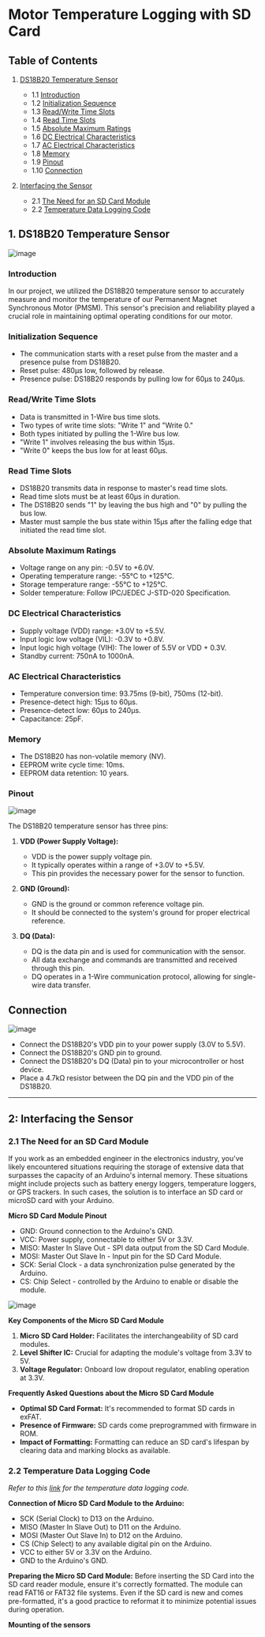 # Motor Temperature Logging with SD Card

## Table of Contents
1. [DS18B20 Temperature Sensor](#1-ds18b20-temperature-sensor)
   - 1.1 [Introduction](#introduction)
   - 1.2 [Initialization Sequence](#initialization-sequence)
   - 1.3 [Read/Write Time Slots](#readwrite-time-slots)
   - 1.4 [Read Time Slots](#read-time-slots)
   - 1.5 [Absolute Maximum Ratings](#absolute-maximum-ratings)
   - 1.6 [DC Electrical Characteristics](#dc-electrical-characteristics)
   - 1.7 [AC Electrical Characteristics](#ac-electrical-characteristics)
   - 1.8 [Memory](#memory)
   - 1.9 [Pinout](#pinout)
   - 1.10 [Connection](#connection)

2. [Interfacing the Sensor](#2-interfacing-the-sensor)
   - 2.1 [The Need for an SD Card Module](#21-the-need-for-an-sd-card-module)
   - 2.2 [Temperature Data Logging Code](#22-temperature-data-logging-code)
 

## 1. DS18B20 Temperature Sensor
![image](https://github.com/KetanMe/Aquiring-Motor-Tempreature/assets/121623546/14e62a3b-48f8-4a96-8421-c009bff75a27)


### Introduction

In our project, we utilized the DS18B20 temperature sensor to accurately measure and monitor the temperature of our Permanent Magnet Synchronous Motor (PMSM). This sensor's precision and reliability played a crucial role in maintaining optimal operating conditions for our motor.

### Initialization Sequence

- The communication starts with a reset pulse from the master and a presence pulse from DS18B20.
- Reset pulse: 480μs low, followed by release.
- Presence pulse: DS18B20 responds by pulling low for 60μs to 240μs.

### Read/Write Time Slots

- Data is transmitted in 1-Wire bus time slots.
- Two types of write time slots: "Write 1" and "Write 0."
- Both types initiated by pulling the 1-Wire bus low.
- "Write 1" involves releasing the bus within 15μs.
- "Write 0" keeps the bus low for at least 60μs.

### Read Time Slots

- DS18B20 transmits data in response to master's read time slots.
- Read time slots must be at least 60μs in duration.
- The DS18B20 sends "1" by leaving the bus high and "0" by pulling the bus low.
- Master must sample the bus state within 15μs after the falling edge that initiated the read time slot.

### Absolute Maximum Ratings

- Voltage range on any pin: -0.5V to +6.0V.
- Operating temperature range: -55°C to +125°C.
- Storage temperature range: -55°C to +125°C.
- Solder temperature: Follow IPC/JEDEC J-STD-020 Specification.

### DC Electrical Characteristics

- Supply voltage (VDD) range: +3.0V to +5.5V.
- Input logic low voltage (VIL): -0.3V to +0.8V.
- Input logic high voltage (VIH): The lower of 5.5V or VDD + 0.3V.
- Standby current: 750nA to 1000nA.

### AC Electrical Characteristics

- Temperature conversion time: 93.75ms (9-bit), 750ms (12-bit).
- Presence-detect high: 15μs to 60μs.
- Presence-detect low: 60μs to 240μs.
- Capacitance: 25pF.

### Memory

- The DS18B20 has non-volatile memory (NV).
- EEPROM write cycle time: 10ms.
- EEPROM data retention: 10 years.

### Pinout

![image](https://github.com/KetanMe/Aquiring-Motor-Tempreature/assets/121623546/14151c28-e50c-4584-882b-a56b06057b62)


The DS18B20 temperature sensor has three pins:

1. **VDD (Power Supply Voltage):**
   - VDD is the power supply voltage pin.
   - It typically operates within a range of +3.0V to +5.5V.
   - This pin provides the necessary power for the sensor to function.

2. **GND (Ground):**
   - GND is the ground or common reference voltage pin.
   - It should be connected to the system's ground for proper electrical reference.

3. **DQ (Data):**
   - DQ is the data pin and is used for communication with the sensor.
   - All data exchange and commands are transmitted and received through this pin.
   - DQ operates in a 1-Wire communication protocol, allowing for single-wire data transfer.

## Connection

![image](https://github.com/KetanMe/Aquiring-Motor-Tempreature/assets/121623546/c435f7b0-9452-4cdc-a4d1-2b3ec22657f1)


- Connect the DS18B20's VDD pin to your power supply (3.0V to 5.5V).
- Connect the DS18B20's GND pin to ground.
- Connect the DS18B20's DQ (Data) pin to your microcontroller or host device.
- Place a 4.7kΩ resistor between the DQ pin and the VDD pin of the DS18B20.
___
##  2: Interfacing the Sensor

### 2.1 The Need for an SD Card Module

If you work as an embedded engineer in the electronics industry, you've likely encountered situations requiring the storage of extensive data that surpasses the capacity of an Arduino's internal memory. These situations might include projects such as battery energy loggers, temperature loggers, or GPS trackers. In such cases, the solution is to interface an SD card or microSD card with your Arduino.

**Micro SD Card Module Pinout**

- GND: Ground connection to the Arduino's GND.
- VCC: Power supply, connectable to either 5V or 3.3V.
- MISO: Master In Slave Out - SPI data output from the SD Card Module.
- MOSI: Master Out Slave In - Input pin for the SD Card Module.
- SCK: Serial Clock - a data synchronization pulse generated by the Arduino.
- CS: Chip Select - controlled by the Arduino to enable or disable the module.

![image](https://github.com/KetanMe/Aquiring-Motor-Tempreature/assets/121623546/0be989c7-a94f-4a72-89f4-3217b26db314)

**Key Components of the Micro SD Card Module**
1. **Micro SD Card Holder:** Facilitates the interchangeability of SD card modules.
2. **Level Shifter IC:** Crucial for adapting the module's voltage from 3.3V to 5V.
3. **Voltage Regulator:** Onboard low dropout regulator, enabling operation at 3.3V.

**Frequently Asked Questions about the Micro SD Card Module**
- **Optimal SD Card Format:** It's recommended to format SD cards in exFAT.
- **Presence of Firmware:** SD cards come preprogrammed with firmware in ROM.
- **Impact of Formatting:** Formatting can reduce an SD card's lifespan by clearing data and marking blocks as available.

### 2.2 Temperature Data Logging Code

*Refer to this [link](https://github.com/KetanMe/Aquiring-Motor-Tempreature/blob/main/tempdata_three_sensors.ino) for the temperature data logging code.*

**Connection of Micro SD Card Module to the Arduino:**
- SCK (Serial Clock) to D13 on the Arduino.
- MISO (Master In Slave Out) to D11 on the Arduino.
- MOSI (Master Out Slave In) to D12 on the Arduino.
- CS (Chip Select) to any available digital pin on the Arduino.
- VCC to either 5V or 3.3V on the Arduino.
- GND to the Arduino's GND.

**Preparing the Micro SD Card Module:**
Before inserting the SD Card into the SD card reader module, ensure it's correctly formatted. The module can read FAT16 or FAT32 file systems. Even if the SD card is new and comes pre-formatted, it's a good practice to reformat it to minimize potential issues during operation.

**Mounting of the sensors**


